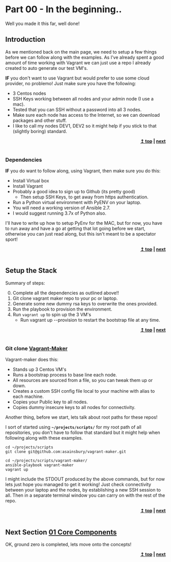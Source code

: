 # Part 00 - In the beginning..
Well you made it this far, well done!

## Introduction
As we mentioned back on the main page, we need to setup a few things before we can follow along with the examples.  As I've already spent a good amount of time working with Vagrant we can just use a repo I already created to auto generate our test VM's.

<strong>IF</strong> you don't want to use Vagrant but would prefer to use some cloud provider, no problemo! Just make sure you have the following:

- 3 Centos nodes
- SSH Keys working between all nodes and your admin node (I use a mac).
- Tested that you can SSH without a password into all 3 nodes.
- Make sure each node has access to the Internet, so we can download packages and other stuff.
- I like to call my nodes DEV1, DEV2 so it might help if you stick to that (slightly boring) standard.

<div align="right">
    <b><a href="#top">↥ top</a>   |   <a href="../01_core_components/">next</a> </b>
</div>
<br/>

### Dependencies
<strong>IF</strong> you do want to follow along, using Vagrant, then make sure you do this:

- Install Virtual box
- Install Vagrant
- Probably a good idea to sign up to Github (its pretty good)
	- Then setup SSH Keys, to get away from https authentication.
- Run a Python virtual environment with PyENV on your laptop.
- You will need a working version of Ansible 2.7. 
- I would suggest running 3.7x of Python also.

I'll have to write up how to setup PyEnv for the MAC, but for now, you have to run away and have a go at getting that lot going before we start, otherwise you can just read along, but this isn't meant to be a spectator sport!

<div align="right">
    <b><a href="#top">↥ top</a>   |   <a href="../01_core_components/">next</a> </b>
</div>
<br/>

## Setup the Stack
Summary of steps:

0. Complete all the dependencies as outlined above!! 
1. Git clone vagrant maker repo to your pc or laptop.
2. Generate some new dummy rsa keys to overwrite the ones provided.
3. Run the playbook to provision the environment.
4. Run ```vagrant up``` to spin up the 3 VM's
	- Run vagrant up --provision to restart the bootstrap file at any time.

<div align="right">
    <b><a href="#top">↥ top</a>   |   <a href="../01_core_components/">next</a> </b>
</div>
<br/>

### Git clone [Vagrant-Maker](https://github.com/asainsbury/vagrant-maker)
Vagrant-maker does this:
- Stands up 3 Centos VM's
- Runs a bootstrap process to base line each node.
- All resources are sourced from a file, so you can tweak them up or down.
- Creates a custom SSH config file local to your machine with alias to each machine.
- Copies your Public key to all nodes.
- Copies dummy insecure keys to all nodes for connectivity.

Another thing, before we start, lets talk about root paths for these repos!

I sort of started using <strong>```~/projects/scripts/```</strong> for my root path of all repositories, you don't have to follow that standard but it might help when following along with these examples.


```
cd ~/projects/scripts
git clone git@github.com:asainsbury/vagrant-maker.git

cd ~/projects/scripts/vagrant-maker/
ansible-playbook vagrant-maker
vagrant up
```

I might include the STDOUT produced by the above commands, but for now lets just hope you managed to get it working! Just check connectivity between your laptop and the nodes, by establishing a new SSH session to all. Then in a separate terminal window you can carry on with the rest of the repo.

<div align="right">
    <b><a href="#top">↥ top</a>   |   <a href="../01_core_components/">next</a> </b>
</div>
<br/>

## Next Section [01 Core Components](../01_core_components//)
OK, ground zero is completed, lets move onto the concepts!

<div align="right">
    <b><a href="#top">↥ top</a>   |   <a href="../01_core_components/">next</a> </b>
</div>
<br/>



